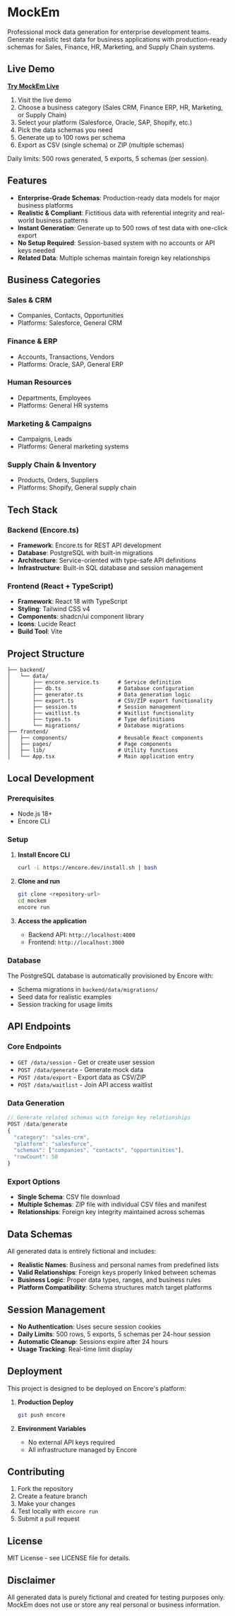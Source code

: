 # MockEm

Professional mock data generation for enterprise development teams. Generate realistic test data for business applications with production-ready schemas for Sales, Finance, HR, Marketing, and Supply Chain systems.

## Live Demo

**[Try MockEm Live](https://your-demo-url-here.encore.run)**

1. Visit the live demo
2. Choose a business category (Sales CRM, Finance ERP, HR, Marketing, or Supply Chain)
3. Select your platform (Salesforce, Oracle, SAP, Shopify, etc.)
4. Pick the data schemas you need
5. Generate up to 100 rows per schema
6. Export as CSV (single schema) or ZIP (multiple schemas)

Daily limits: 500 rows generated, 5 exports, 5 schemas (per session).

## Features

- **Enterprise-Grade Schemas**: Production-ready data models for major business platforms
- **Realistic & Compliant**: Fictitious data with referential integrity and real-world business patterns
- **Instant Generation**: Generate up to 500 rows of test data with one-click export
- **No Setup Required**: Session-based system with no accounts or API keys needed
- **Related Data**: Multiple schemas maintain foreign key relationships

## Business Categories

### Sales & CRM
- Companies, Contacts, Opportunities
- Platforms: Salesforce, General CRM

### Finance & ERP
- Accounts, Transactions, Vendors
- Platforms: Oracle, SAP, General ERP

### Human Resources
- Departments, Employees
- Platforms: General HR systems

### Marketing & Campaigns
- Campaigns, Leads
- Platforms: General marketing systems

### Supply Chain & Inventory
- Products, Orders, Suppliers
- Platforms: Shopify, General supply chain

## Tech Stack

### Backend (Encore.ts)
- **Framework**: Encore.ts for REST API development
- **Database**: PostgreSQL with built-in migrations
- **Architecture**: Service-oriented with type-safe API definitions
- **Infrastructure**: Built-in SQL database and session management

### Frontend (React + TypeScript)
- **Framework**: React 18 with TypeScript
- **Styling**: Tailwind CSS v4
- **Components**: shadcn/ui component library
- **Icons**: Lucide React
- **Build Tool**: Vite

## Project Structure

```
├── backend/
│   └── data/
│       ├── encore.service.ts      # Service definition
│       ├── db.ts                  # Database configuration
│       ├── generator.ts           # Data generation logic
│       ├── export.ts              # CSV/ZIP export functionality
│       ├── session.ts             # Session management
│       ├── waitlist.ts            # Waitlist functionality
│       ├── types.ts               # Type definitions
│       └── migrations/            # Database migrations
├── frontend/
│   ├── components/                # Reusable React components
│   ├── pages/                     # Page components
│   ├── lib/                       # Utility functions
│   └── App.tsx                    # Main application entry
```

## Local Development

### Prerequisites
- Node.js 18+ 
- Encore CLI

### Setup

1. **Install Encore CLI**
   ```bash
   curl -L https://encore.dev/install.sh | bash
   ```

2. **Clone and run**
   ```bash
   git clone <repository-url>
   cd mockem
   encore run
   ```

3. **Access the application**
   - Backend API: `http://localhost:4000`
   - Frontend: `http://localhost:3000`

### Database
The PostgreSQL database is automatically provisioned by Encore with:
- Schema migrations in `backend/data/migrations/`
- Seed data for realistic examples
- Session tracking for usage limits

## API Endpoints

### Core Endpoints
- `GET /data/session` - Get or create user session
- `POST /data/generate` - Generate mock data
- `POST /data/export` - Export data as CSV/ZIP
- `POST /data/waitlist` - Join API access waitlist

### Data Generation
```typescript
// Generate related schemas with foreign key relationships
POST /data/generate
{
  "category": "sales-crm",
  "platform": "salesforce", 
  "schemas": ["companies", "contacts", "opportunities"],
  "rowCount": 50
}
```

### Export Options
- **Single Schema**: CSV file download
- **Multiple Schemas**: ZIP file with individual CSV files and manifest
- **Relationships**: Foreign key integrity maintained across schemas

## Data Schemas

All generated data is entirely fictional and includes:

- **Realistic Names**: Business and personal names from predefined lists
- **Valid Relationships**: Foreign keys properly linked between schemas
- **Business Logic**: Proper data types, ranges, and business rules
- **Platform Compatibility**: Schema structures match target platforms

## Session Management

- **No Authentication**: Uses secure session cookies
- **Daily Limits**: 500 rows, 5 exports, 5 schemas per 24-hour session
- **Automatic Cleanup**: Sessions expire after 24 hours
- **Usage Tracking**: Real-time limit display

## Deployment

This project is designed to be deployed on Encore's platform:

1. **Production Deploy**
   ```bash
   git push encore
   ```

2. **Environment Variables**
   - No external API keys required
   - All infrastructure managed by Encore

## Contributing

1. Fork the repository
2. Create a feature branch
3. Make your changes
4. Test locally with `encore run`
5. Submit a pull request

## License

MIT License - see LICENSE file for details.

## Disclaimer

All generated data is purely fictional and created for testing purposes only. MockEm does not use or store any real personal or business information.
